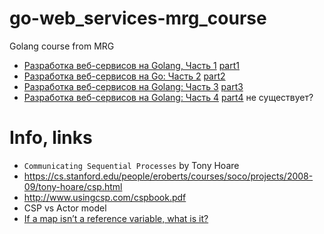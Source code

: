 # go-web_services-mrg_course

Golang course from MRG

- [Разработка веб-сервисов на Golang, Часть 1](https://study.vk.team/learning/play/671)
    [part1](part1.md)
- [Разработка веб-сервисов на Go: Часть 2](https://study.vk.team/learning/course/672)
    [part2](part2.md)
- [Разработка веб-сервисов на Golang: Часть 3](https://study.vk.team/learning/course/673)
    [part3](part3.md)
- [Разработка веб-сервисов на Golang: Часть 4](https://study.vk.team/learning/course/674)
    [part4](part4.md) не существует?

# Info, links

- `Communicating Sequential Processes` by Tony Hoare
- https://cs.stanford.edu/people/eroberts/courses/soco/projects/2008-09/tony-hoare/csp.html
- http://www.usingcsp.com/cspbook.pdf
- CSP vs Actor model
- [If a map isn’t a reference variable, what is it?](https://dave.cheney.net/2017/04/30/if-a-map-isnt-a-reference-variable-what-is-it)
